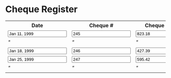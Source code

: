 <form action="">
  <h1>Cheque Register</h1>
  <table>
    <tr>
      <th scope="col">Date</th>
      <th scope="col">Cheque #</th>
      <th scope="col">Cheque Amount</th>
      <th scope="col">Supplier #</th>
      <th scope="col">Supplier Name</th>
      <th scope="col">Purchase Order #s</th>
      <th scope="col">P.O. Date(s)</th>
    </tr>
    <tr>
      <td><input type="text" aria-label="Date" value="Jan 11, 1999"></td>
      <td><input type="text" aria-label="Cheque Number" value="245"></td>
      <td><input type="text" aria-label="Cheque Amount" value="823.18"></td>
      <td><input type="text" aria-label="Supplier Number" value="7"></td>
      <td><input type="text" aria-label="Supplier Name" value="Nuts and Bolts"></td>
      <td><input type="text" aria-label="Purchase Order Number" value="79"></td>
      <td><input type="text" aria-label="Purchase Order Date" value="Dec 23, 1998"></td>
    </tr>
    <tr>
      <td><i aria-label="ibid">"</i></td>
      <td><i aria-label="ibid">"</i></td>
      <td><i aria-label="ibid">"</i></td>
      <td><i aria-label="ibid">"</i></td>
      <td><i aria-label="ibid">"</i></td>
      <td><input type="text" aria-label="Purchase Order Number" value="81"></td>
      <td><input type="text" aria-label="Purchase Order Date" value="Dec 29, 1998"></td>
    </tr>
    <tr>
      <td><input type="text" aria-label="Date" value="Jan 18, 1999"></td>
      <td><input type="text" aria-label="Cheque Number" value="246"></td>
      <td><input type="text" aria-label="Cheque Amount" value="427.39"></td>
      <td><input type="text" aria-label="Supplier Number" value="15"></td>
      <td><input type="text" aria-label="Supplier Name" value="Home Hardware"></td>
      <td><input type="text" aria-label="Purchase Order Number" value="82"></td>
      <td><input type="text" aria-label="Purchase Order Date" value="Dec 31, 1998"></td>
    </tr>
    <tr>
      <td><input type="text" aria-label="Date" value="Jan 25, 1999"></td>
      <td><input type="text" aria-label="Cheque Number" value="247"></td>
      <td><input type="text" aria-label="Cheque Amount" value="595.42"></td>
      <td><input type="text" aria-label="Supplier Number" value="4"></td>
      <td><input type="text" aria-label="Supplier Name" value="Bolts 'R Us"></td>
      <td><input type="text" aria-label="Purchase Order Number" value="85"></td>
      <td><input type="text" aria-label="Purchase Order Date" value="Jan 5, 1999"></td>
    </tr>
    <tr>
      <td><i aria-label="ibid">"</i></td>
      <td><i aria-label="ibid">"</i></td>
      <td><i aria-label="ibid">"</i></td>
      <td><i aria-label="ibid">"</i></td>
      <td><i aria-label="ibid">"</i></td>
      <td><input type="text" aria-label="Purchase Order Number" value="86"></td>
      <td><input type="text" aria-label="Purchase Order Date" value="Jan 5, 1999"></td>
    </tr>
  </table>
</form>